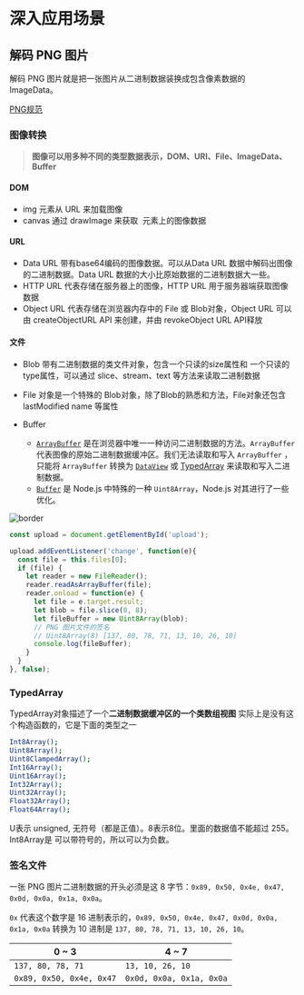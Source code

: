 # 深入应用场景

## 解码 PNG 图片
解码 PNG 图片就是把一张图片从二进制数据装换成包含像素数据的 ImageData。

[PNG规范](http://www.libpng.org/pub/png/spec/1.2/PNG-Contents.html)



### 图像转换

> **图像可以用多种不同的类型数据表示，DOM、URI、File、ImageData、Buffer**



#### DOM

* img 元素从 URL 来加载图像
* canvas 通过 drawImage 来获取 <img> 元素上的图像数据



#### URL

* Data URL 带有base64编码的图像数据。可以从Data URL 数据中解码出图像的二进制数据。Data URL 数据的大小比原始数据的二进制数据大一些。
* HTTP URL 代表存储在服务器上的图像，HTTP URL 用于服务器端获取图像数据
* Object URL 代表存储在浏览器内存中的 File 或 Blob对象，Object URL 可以由 createObjectURL API 来创建，并由 revokeObject URL API释放



#### 文件

* Blob 带有二进制数据的类文件对象，包含一个只读的size属性和 一个只读的 type属性，可以通过 slice、stream、text 等方法来读取二进制数据

* File 对象是一个特殊的 Blob对象，除了Blob的熟悉和方法，File对象还包含 lastModified name 等属性

* Buffer

  * [`ArrayBuffer`](https://developer.mozilla.org/zh-CN/docs/Web/JavaScript/Reference/Global_Objects/ArrayBuffer) 是在浏览器中唯一一种访问二进制数据的方法。`ArrayBuffer` 代表图像的原始二进制数据缓冲区。我们无法读取和写入 `ArrayBuffer` ，只能将 `ArrayBuffer` 转换为 [`DataView`](https://developer.mozilla.org/zh-CN/docs/Web/JavaScript/Reference/Global_Objects/DataView) 或 [TypedArray](https://developer.mozilla.org/zh-CN/docs/Web/JavaScript/Reference/Global_Objects/TypedArray) 来读取和写入二进制数据。
  * [`Buffer`](https://nodejs.org/api/buffer.html) 是 Node.js 中特殊的一种 `Uint8Array`，Node.js 对其进行了一些优化。

  



![border](https://vivaxyblog.github.io/assets/2019-11-06-comprehensive-image-processing-on-browsers/ArrayBuffer-TypedArray-Buffer-DataView.svg)



```js
const upload = document.getElementById('upload');

upload.addEventListener('change', function(e){
  const file = this.files[0];
  if (file) {
    let reader = new FileReader();
    reader.readAsArrayBuffer(file);
    reader.onload = function(e) {
      let file = e.target.result;
      let blob = file.slice(0, 8);
      let fileBuffer = new Uint8Array(blob);
      // PNG 图片文件的签名
      // Uint8Array(8) [137, 80, 78, 71, 13, 10, 26, 10]
      console.log(fileBuffer);
    }
  }
}, false);
```



### TypedArray

TypedArray对象描述了一个**二进制数据缓冲区的一个类数组视图** 实际上是没有这个构造函数的，它是下面的类型之一

```bash
Int8Array(); 
Uint8Array(); 
Uint8ClampedArray();
Int16Array(); 
Uint16Array();
Int32Array(); 
Uint32Array(); 
Float32Array(); 
Float64Array();
```

U表示 unsigned, 无符号（都是正值）。8表示8位。里面的数据值不能超过 255。Int8Array是 可以带符号的，所以可以为负数。



### 签名文件

一张 PNG 图片二进制数据的开头必须是这 8 字节：`0x89, 0x50, 0x4e, 0x47, 0x0d, 0x0a, 0x1a, 0x0a`。

`0x` 代表这个数字是 16 进制表示的，`0x89, 0x50, 0x4e, 0x47, 0x0d, 0x0a, 0x1a, 0x0a` 转换为 10 进制是 `137, 80, 78, 71, 13, 10, 26, 10`。

| 0 ~ 3                    | 4 ~ 7                    |
| ------------------------ | ------------------------ |
| `137, 80, 78, 71`        | `13, 10, 26, 10`         |
| `0x89, 0x50, 0x4e, 0x47` | `0x0d, 0x0a, 0x1a, 0x0a` |

